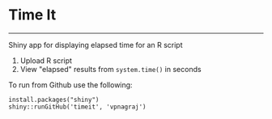 # Time It

___

Shiny app for displaying elapsed time for an R script

1. Upload R script
2. View "elapsed" results from `system.time()` in seconds

To run from Github use the following:

```
install.packages("shiny")
shiny::runGitHub('timeit', 'vpnagraj') 
```